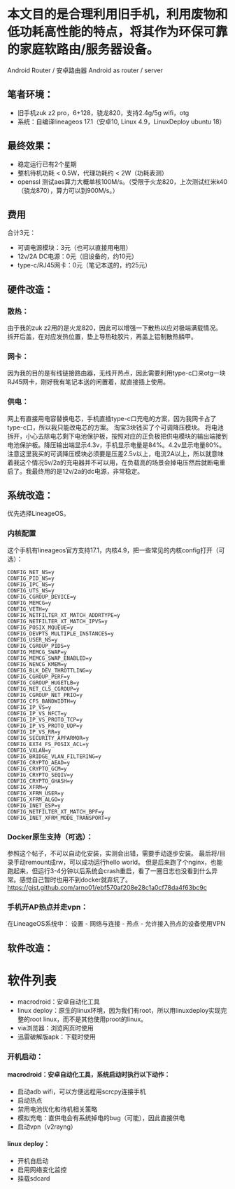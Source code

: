 # 本文目的是合理利用旧手机，利用废物和低功耗高性能的特点，将其作为环保可靠的家庭软路由/服务器设备。
Android Router / 安卓路由器
Android as router / server

## 笔者环境：
- 旧手机zuk z2 pro，6+128，骁龙820，支持2.4g/5g wifi，otg
- 系统：自编译lineageos 17.1（安卓10, Linux 4.9，LinuxDeploy ubuntu 18）


## 最终效果：
- 稳定运行已有2个星期
- 整机待机功耗 < 0.5W，代理功耗约 < 2W（功耗表测）
- openssl 测试aes算力大概单核100M/s。（受限于火龙820，上次测试红米k40（骁龙870），算力可以到900M/s。）

## 费用
合计3元：
- 可调电源模块：3元（也可以直接用电阻）
- 12v/2A DC电源：0元（旧设备的，约10元）
- type-c/RJ45网卡：0元（笔记本送的，约25元）


## 硬件改造：
### 散热：
由于我的zuk z2用的是火龙820，因此可以增强一下散热以应对极端满载情况。
拆开后盖，在对应发热位置，垫上导热硅胶片，再盖上铝制散热鳞甲。

### 网卡：
因为我的目的是有线链接路由器，无线开热点，因此需要利用type-c口来otg一块RJ45网卡，刚好我有笔记本送的闲置着，就直接插上使用。


### 供电：
网上有直接用电容替换电芯，手机直插type-c口充电的方案，因为我网卡占了type-c口，所以我只能改电芯的方案。
淘宝3块钱买了个可调降压模块。
将电池拆开，小心去除电芯剩下电池保护板，按照对应的正负极把供电模块的输出端接到电池保护板。降压输出端显示4.3v，手机显示电量是84%。4.2v显示电量80%。注意这里我买的可调降压模块必须要是压差2.5v以上，电流2A以上，所以就意味着我这个情况5v/2a的充电器并不可以用，在负载高的场景会掉电压然后就断电重启了。我最终用的是12v/2a的dc电源，非常稳定。


## 系统改造：
优先选择LineageOS。
### 内核配置
这个手机有lineageos官方支持17.1，内核4.9，把一些常见的内核config打开（可选）：
```
CONFIG_NET_NS=y
CONFIG_PID_NS=y
CONFIG_IPC_NS=y
CONFIG_UTS_NS=y
CONFIG_CGROUP_DEVICE=y
CONFIG_MEMCG=y
CONFIG_VETH=y
CONFIG_NETFILTER_XT_MATCH_ADDRTYPE=y
CONFIG_NETFILTER_XT_MATCH_IPVS=y
CONFIG_POSIX_MQUEUE=y
CONFIG_DEVPTS_MULTIPLE_INSTANCES=y
CONFIG_USER_NS=y
CONFIG_CGROUP_PIDS=y
CONFIG_MEMCG_SWAP=y
CONFIG_MEMCG_SWAP_ENABLED=y
CONFIG_NENCG_KMEM=y
CONFIG_BLK_DEV_THROTTLING=y
CONFIG_CGROUP_PERF=y
CONFIG_CGROUP_HUGETLB=y
CONFIG_NET_CLS_CGROUP=y
CONFIG_CGROUP_NET_PRIO=y
CONFIG_CFS_BANDWIDTH=y
CONFIG_IP_VS=y
CONFIG_IP_VS_NFCT=y
CONFIG_IP_VS_PROTO_TCP=y
CONFIG_IP_VS_PROTO_UDP=y
CONFIG_IP_VS_RR=y
CONFIG_SECURITY_APPARMOR=y
CONFIG_EXT4_FS_POSIX_ACL=y
CONFIG_VXLAN=y
CONFIG_BRIDGE_VLAN_FILTERING=y
CONFIG_CRYPTO_AEAD=y
CONFIG_CRYPTO_GCM=y
CONFIG_CRYPTO_SEQIV=y
CONFIG_CRYPTO_GHASH=y
CONFIG_XFRM=y
CONFIG_XFRM_USER=y
CONFIG_XFRM_ALGO=y
CONFIG_INET_ESP=y
CONFIG_NETFILTER_XT_MATCH_BPF=y
CONFIG_INET_XFRM_MODE_TRANSPORT=y
```

### Docker原生支持（可选）：
参照这个帖子，不可以自动化安装，实测会出错，需要手动逐步安装。
最后将/目录手动remount成rw，可以成功运行hello world。
但是后来跑了个nginx，也能跑起来，但运行3-4分钟以后系统会crash重启，看了一圈日志也没看到什么异常。感觉自己暂时也用不到docker就弃坑了。
https://gist.github.com/arno01/ebf570af208e28c1a0cf78da4f63bc9c

### 手机开AP热点并走vpn：
在LineageOS系统中：
设置 - 网络与连接 - 热点 - 允许接入热点的设备使用VPN


## 软件改造：
# 软件列表
- macrodroid：安卓自动化工具
- linux deploy：原生的linux环境，因为我们有root，所以用linuxdeploy实现完整的root linux，而不是其他使用proot的linux。
- via浏览器：浏览网页时使用
- 迅雷破解版apk：下载时使用

### 开机启动：

#### macrodroid：安卓自动化工具，系统启动时执行以下动作：
- 启动adb wifi，可以方便远程用scrcpy连接手机
- 启动热点
- 禁用电池优化和待机相关策略
- 模拟充电：直供电会有系统掉电的bug（可能），因此直接供电
- 启动vpn（v2rayng）

#### linux deploy：
- 开机自启动
- 启用网络变化监控
- 挂载sdcard

